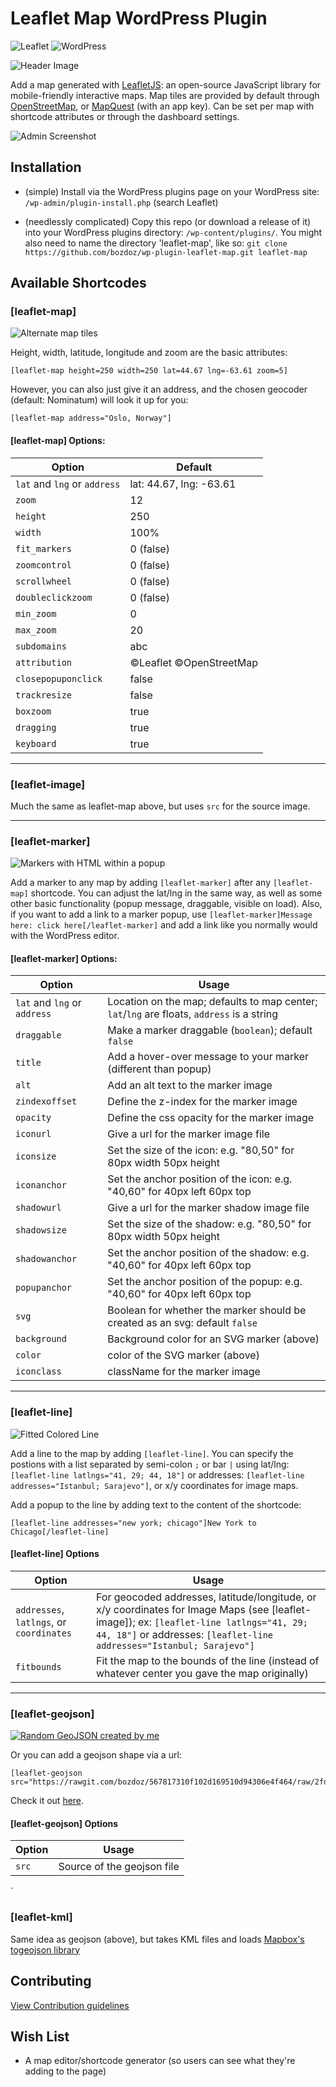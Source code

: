 Leaflet Map WordPress Plugin
========

![Leaflet](https://img.shields.io/badge/leaflet-1.3.4-green.svg?style=flat)
![WordPress](https://img.shields.io/badge/wordpress-4.9.7-green.svg?style=flat)

![Header Image](https://ps.w.org/leaflet-map/assets/banner-1544x500.png?rev=1693083)

Add a map generated with [LeafletJS](http://leafletjs.com/): an open-source JavaScript library for mobile-friendly interactive maps. Map tiles are provided by default through [OpenStreetMap](http://www.openstreetmap.org/), or [MapQuest](https://www.mapquest.ca/) (with an app key).  Can be set per map with shortcode attributes or through the dashboard settings.

![Admin Screenshot](https://imgur.com/W4BGTif.jpg)

Installation
------------

* (simple) Install via the WordPress plugins page on your WordPress site: `/wp-admin/plugin-install.php` (search Leaflet)

* (needlessly complicated) Copy this repo (or download a release of it) into your WordPress plugins directory: `/wp-content/plugins/`. You might also need to name the directory 'leaflet-map', like so: `git clone https://github.com/bozdoz/wp-plugin-leaflet-map.git leaflet-map`


Available Shortcodes
--------------------

### [leaflet-map]

![Alternate map tiles](https://imgur.com/oURcNiX.jpg)

Height, width, latitude, longitude and zoom are the basic attributes: 

```
[leaflet-map height=250 width=250 lat=44.67 lng=-63.61 zoom=5]
```

However, you can also just give it an address, and the chosen geocoder (default: Nominatum) will look it up for you:

```
[leaflet-map address="Oslo, Norway"]
```

#### [leaflet-map] Options:

Option | Default
--- | ---
`lat` and `lng` or `address` | lat: 44.67, lng: -63.61
`zoom` | 12
`height` | 250
`width` | 100%
`fit_markers` | 0 (false)
`zoomcontrol` | 0 (false)
`scrollwheel` | 0 (false)
`doubleclickzoom` | 0 (false)
`min_zoom` | 0
`max_zoom` | 20
`subdomains` | abc
`attribution` | ©Leaflet ©OpenStreetMap
`closepopuponclick` | false
`trackresize` | false
`boxzoom` | true
`dragging` | true
`keyboard` | true

---

### [leaflet-image]

Much the same as leaflet-map above, but uses `src` for the source image.

---

### [leaflet-marker]

![Markers with HTML within a popup](https://imgur.com/ap38lwe.jpg)

Add a marker to any map by adding `[leaflet-marker]` after any `[leaflet-map]` shortcode.  You can adjust the lat/lng in the same way, as well as some other basic functionality (popup message, draggable, visible on load).  Also, if you want to add a link to a marker popup, use `[leaflet-marker]Message here: click here[/leaflet-marker]` and add a link like you normally would with the WordPress editor.

#### [leaflet-marker] Options:

Option | Usage
--- | ---
`lat` and `lng` or `address` | Location on the map; defaults to map center; `lat`/`lng` are floats, `address` is a string
`draggable` | Make a marker draggable (`boolean`); default `false`
`title` | Add a hover-over message to your marker (different than popup)
`alt` | Add an alt text to the marker image
`zindexoffset` | Define the z-index for the marker image
`opacity` | Define the css opacity for the marker image
`iconurl` | Give a url for the marker image file
`iconsize` | Set the size of the icon: e.g. "80,50" for 80px width 50px height 
`iconanchor` | Set the anchor position of the icon: e.g. "40,60" for 40px left 60px top
`shadowurl` | Give a url for the marker shadow image file
`shadowsize` | Set the size of the shadow: e.g. "80,50" for 80px width 50px height 
`shadowanchor` | Set the anchor position of the shadow: e.g. "40,60" for 40px left 60px top
`popupanchor` | Set the anchor position of the popup: e.g. "40,60" for 40px left 60px top
`svg` | Boolean for whether the marker should be created as an svg: default `false`
`background` | Background color for an SVG marker (above)
`color` | color of the SVG marker (above)
`iconclass` | className for the marker image

---

### [leaflet-line]

![Fitted Colored Line](https://imgur.com/dixNDtF.jpg)

Add a line to the map by adding `[leaflet-line]`. You can specify the postions with a list separated by semi-colon `;` or bar `|` using lat/lng: `[leaflet-line latlngs="41, 29; 44, 18"]` or addresses: `[leaflet-line addresses="Istanbul; Sarajevo"]`, or x/y coordinates for image maps.

Add a popup to the line by adding text to the content of the shortcode: 

`[leaflet-line addresses="new york; chicago"]New York to Chicago[/leaflet-line]`

#### [leaflet-line] Options

Option | Usage
--- | ---
`addresses`, `latlngs`, or `coordinates` | For geocoded addresses, latitude/longitude, or x/y coordinates for Image Maps (see [leaflet-image]); ex: `[leaflet-line latlngs="41, 29; 44, 18"]` or addresses: `[leaflet-line addresses="Istanbul; Sarajevo"]`
`fitbounds` | Fit the map to the bounds of the line (instead of whatever center you gave the map originally)

---

### [leaflet-geojson]

[![Random GeoJSON created by me](https://imgur.com/fJktgtI.jpg)](https://gist.github.com/bozdoz/064a7101b95a324e8852fe9381ab9a18)

Or you can add a geojson shape via a url: 

```
[leaflet-geojson src="https://rawgit.com/bozdoz/567817310f102d169510d94306e4f464/raw/2fdb48dafafd4c8304ff051f49d9de03afb1718b/map.geojson"]
```

Check it out [here](https://gist.github.com/bozdoz/064a7101b95a324e8852fe9381ab9a18).

#### [leaflet-geojson] Options

Option | Usage
--- | ---
`src` | Source of the geojson file
`

### [leaflet-kml]

Same idea as geojson (above), but takes KML files and loads [Mapbox's togeojson library](https://github.com/mapbox/togeojson)

Contributing
-------------

[View Contribution guidelines](https://github.com/bozdoz/wp-plugin-leaflet-map/blob/master/CONTRIBUTING.md)

Wish List
---------

* A map editor/shortcode generator (so users can see what they're adding to the page)
